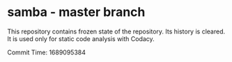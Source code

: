 # samba - master branch

This repository contains frozen state of the repository.
Its history is cleared. It is used only for static code
analysis with Codacy.

Commit Time: 1689095384
